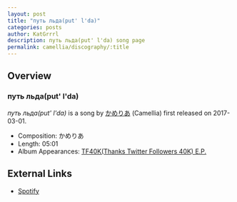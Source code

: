 ```yaml
---
layout: post
title: "путь льда(put' l'da)"
categories: posts
author: KatGrrrl
description: путь льда(put' l'da) song page
permalink: camellia/discography/:title
---
```


## Overview

### путь льда(put' l'da)

*путь льда(put' l'da)* is a song by [かめりあ](/camellia) (Camellia) first released on 2017-03-01.

* Composition: かめりあ
* Length: 05:01
* Album Appearances: [TF40K(Thanks Twitter Followers 40K) E.P.](<{% link postsInclude/_posts/camellia/albums/TF40KEP/2023-12-20-TF40KEP.md %}>)

## External Links

* [Spotify](https://open.spotify.com/track/4Ehs1eXLCQRI0EWwQowJ9y?si=527ace1e742c47bc)
